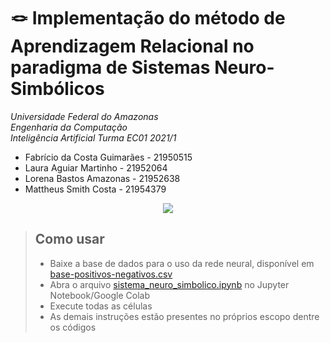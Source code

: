 # 🪢 Implementação do método de Aprendizagem Relacional no paradigma de Sistemas Neuro-Simbólicos

*Universidade Federal do Amazonas*
<br>
*Engenharia da Computação*<br>
*Inteligência Artificial Turma EC01 2021/1*<br>


*   Fabrício da Costa Guimarães - 21950515
*   Laura Aguiar Martinho - 21952064
*   Lorena Bastos Amazonas - 21952638
*   Mattheus Smith Costa - 21954379

<p align="center">
  <img src="https://user-images.githubusercontent.com/65060013/167069653-425d9f2c-9b97-416f-9774-f7cb8ab753bb.gif">
</p>


> ## Como usar
>
> - Baixe a base de dados para o uso da rede neural, disponível em [base-positivos-negativos.csv](https://github.com/abriciof/sistema-neuro-simbolico/blob/main/base-positivos-negativos.csv)
> - Abra o arquivo [sistema_neuro_simbolico.ipynb](https://github.com/abriciof/sistema-neuro-simbolico/blob/main/sistema_neuro_simbolico.ipynb) no Jupyter Notebook/Google Colab
> - Execute todas as células
> - As demais instruções estão presentes no próprios escopo dentre os códigos
> 
